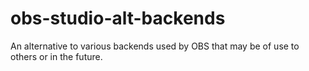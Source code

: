 obs-studio-alt-backends
=======================

An alternative to various backends used by OBS that may be of use to others or in the future. 
